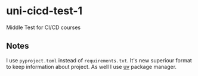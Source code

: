 # uni-cicd-test-1

Middle Test for CI/CD courses

## Notes

I use `pyproject.toml` instead of `requirements.txt`.
It's new superiour format to keep information about project.
As well I use [uv](https://docs.astral.sh/uv/) package manager.

